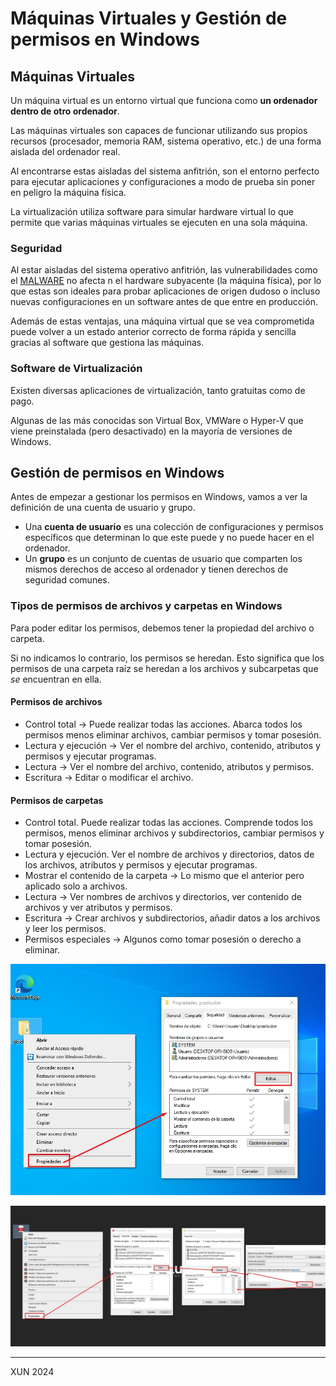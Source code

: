 # Máquinas Virtuales y Gestión de permisos en Windows

## Máquinas Virtuales

Un máquina virtual es un entorno virtual que funciona como **un ordenador dentro de otro ordenador**.

Las máquinas virtuales son capaces de funcionar utilizando sus propios recursos (procesador, memoria RAM, sistema operativo, etc.) de una forma aislada del ordenador real.

Al encontrarse estas aisladas del sistema anfitrión, son el entorno perfecto para ejecutar aplicaciones y configuraciones a modo de prueba sin poner en peligro la máquina física.

La virtualización utiliza software para simular hardware virtual lo que permite que varias máquinas virtuales se ejecuten en una sola máquina.

 

### Seguridad

Al estar aisladas del sistema operativo anfitrión, las vulnerabilidades como el [MALWARE](https://pc-solucion.es/2020/08/02/malware/) no afecta n el hardware subyacente (la máquina física), por lo que estas son ideales para probar aplicaciones de origen dudoso o incluso nuevas configuraciones en un software antes de que entre en producción.

Además de estas ventajas, una máquina virtual que se vea comprometida puede volver a un estado anterior correcto de forma rápida y sencilla gracias al software que gestiona las máquinas.

 

### Software de Virtualización

Existen diversas aplicaciones de virtualización, tanto gratuitas como de pago.

Algunas de las más conocidas son Virtual Box, VMWare o Hyper-V que viene preinstalada (pero desactivado) en la mayoría de versiones de Windows. 

 

## Gestión de permisos en Windows

Antes de empezar a gestionar los permisos en Windows, vamos a ver la definición de una cuenta de usuario y grupo.

- Una **cuenta de usuario** es una colección de configuraciones y permisos específicos que determinan lo que este puede y no puede hacer en el ordenador.
- Un **grupo** es un conjunto de cuentas de usuario que comparten los mismos derechos de acceso al ordenador y tienen derechos de seguridad comunes.

 

### Tipos de permisos de archivos y carpetas en Windows

Para poder editar los permisos, debemos tener la propiedad del archivo o carpeta.

Si no indicamos lo contrario, los permisos se heredan. Esto significa que los permisos de una carpeta raíz se heredan a los archivos y subcarpetas que *se* encuentran en ella.

 

#### Permisos de archivos

- Control total -> Puede realizar todas las acciones. Abarca todos los permisos menos eliminar archivos, cambiar permisos y tomar posesión.
- Lectura y ejecución -> Ver el nombre del archivo, contenido, atributos y permisos y ejecutar programas.
- Lectura -> Ver el nombre del archivo, contenido, atributos y permisos.
- Escritura -> Editar o modificar el archivo.

 

#### Permisos de carpetas

- Control total. Puede realizar todas las acciones. Comprende todos los permisos, menos eliminar archivos y subdirectorios, cambiar permisos y tomar posesión.
- Lectura y ejecución. Ver el nombre de archivos y directorios, datos de los archivos, atributos y permisos y ejecutar programas.
- Mostrar el contenido de la carpeta -> Lo mismo que el anterior pero aplicado solo a archivos.
- Lectura -> Ver nombres de archivos y directorios, ver contenido de archivos y ver atributos y permisos.
- Escritura -> Crear archivos y subdirectorios, añadir datos a los archivos y leer los permisos.
- Permisos especiales -> Algunos como tomar posesión o derecho a eliminar.

 

![permisos en Windows](./assets/permisos-en-Windows.jpg)

 

![permisos windows](./assets/permisos-windows-1536x688.jpg)

---

XUN 2024